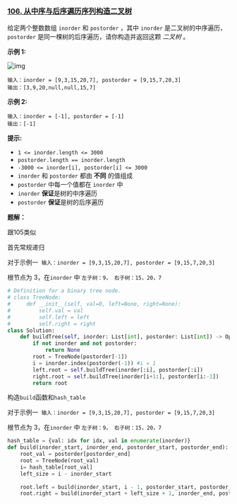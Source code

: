 ### [106. 从中序与后序遍历序列构造二叉树](https://leetcode.cn/problems/construct-binary-tree-from-inorder-and-postorder-traversal/)

给定两个整数数组 `inorder` 和 `postorder` ，其中 `inorder` 是二叉树的中序遍历， `postorder` 是同一棵树的后序遍历，请你构造并返回这颗 *二叉树* 。

 

**示例 1:**

![img](D:\interview\Leetcode150\solutions\assets\tree.jpg)

```
输入：inorder = [9,3,15,20,7], postorder = [9,15,7,20,3]
输出：[3,9,20,null,null,15,7]
```

**示例 2:**

```
输入：inorder = [-1], postorder = [-1]
输出：[-1]
```

 

**提示:**

- `1 <= inorder.length <= 3000`
- `postorder.length == inorder.length`
- `-3000 <= inorder[i], postorder[i] <= 3000`
- `inorder` 和 `postorder` 都由 **不同** 的值组成
- `postorder` 中每一个值都在 `inorder` 中
- `inorder` **保证**是树的中序遍历
- `postorder` **保证**是树的后序遍历



**题解：**

跟105类似

首先常规递归

对于示例一` 输入：inorder = [9,3,15,20,7], postorder = [9,15,7,20,3]`

根节点为 3，在`inorder` 中 `左子树：9， 右子树：15，20，7`

```python
# Definition for a binary tree node.
# class TreeNode:
#     def __init__(self, val=0, left=None, right=None):
#         self.val = val
#         self.left = left
#         self.right = right
class Solution:
    def buildTree(self, inorder: List[int], postorder: List[int]) -> Optional[TreeNode]:
        if not inorder and not postorder:
            return None
        root = TreeNode(postorder[-1])
        i = inorder.index(postorder(-1)) #i = 1
        left.root = self.buildTree(inorder[:i], postorder[:i])
        right.root = self.buildTree(inorder[i+1:], postorder[i:-1])
        return root
```

构造`build`函数和`hash_table`

对于示例一` 输入：inorder = [9,3,15,20,7], postorder = [9,15,7,20,3]`

根节点为 3，在`inorder` 中 `左子树：9， 右子树：15，20，7`

```python
hash_table = {val: idx for idx, val in enumerate(inorder)}
def build(inorder_start, inorder_end, postorder_start, postorder_end):
    root_val = postorder[postorder_end]
    root = TreeNode(root_val)
    i= hash_table[root_val]
    left_size = i - inorder_start
    
    root.left = build(inorder_start, i - 1, postorder_start, postorder_start + left_size - 1)
    root.right = build(inorder_start + left_size + 1, inorder_end, postorder_start + left_size, postorder_end - 1)
```

